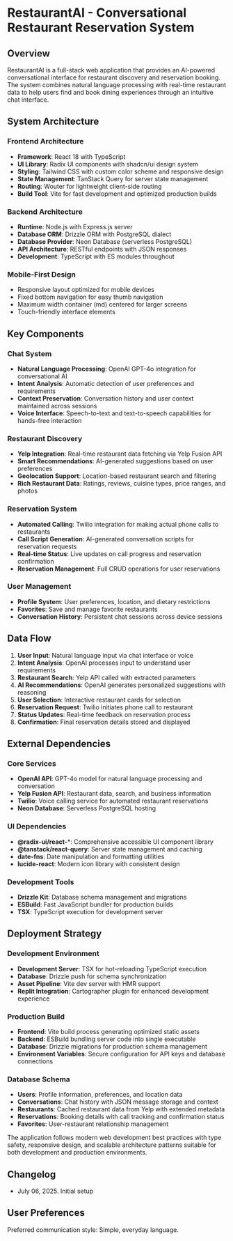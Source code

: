 # RestaurantAI - Conversational Restaurant Reservation System

## Overview

RestaurantAI is a full-stack web application that provides an AI-powered conversational interface for restaurant discovery and reservation booking. The system combines natural language processing with real-time restaurant data to help users find and book dining experiences through an intuitive chat interface.

## System Architecture

### Frontend Architecture
- **Framework**: React 18 with TypeScript
- **UI Library**: Radix UI components with shadcn/ui design system
- **Styling**: Tailwind CSS with custom color scheme and responsive design
- **State Management**: TanStack Query for server state management
- **Routing**: Wouter for lightweight client-side routing
- **Build Tool**: Vite for fast development and optimized production builds

### Backend Architecture
- **Runtime**: Node.js with Express.js server
- **Database ORM**: Drizzle ORM with PostgreSQL dialect
- **Database Provider**: Neon Database (serverless PostgreSQL)
- **API Architecture**: RESTful endpoints with JSON responses
- **Development**: TypeScript with ES modules throughout

### Mobile-First Design
- Responsive layout optimized for mobile devices
- Fixed bottom navigation for easy thumb navigation
- Maximum width container (md) centered for larger screens
- Touch-friendly interface elements

## Key Components

### Chat System
- **Natural Language Processing**: OpenAI GPT-4o integration for conversational AI
- **Intent Analysis**: Automatic detection of user preferences and requirements
- **Context Preservation**: Conversation history and user context maintained across sessions
- **Voice Interface**: Speech-to-text and text-to-speech capabilities for hands-free interaction

### Restaurant Discovery
- **Yelp Integration**: Real-time restaurant data fetching via Yelp Fusion API
- **Smart Recommendations**: AI-generated suggestions based on user preferences
- **Geolocation Support**: Location-based restaurant search and filtering
- **Rich Restaurant Data**: Ratings, reviews, cuisine types, price ranges, and photos

### Reservation System
- **Automated Calling**: Twilio integration for making actual phone calls to restaurants
- **Call Script Generation**: AI-generated conversation scripts for reservation requests
- **Real-time Status**: Live updates on call progress and reservation confirmation
- **Reservation Management**: Full CRUD operations for user reservations

### User Management
- **Profile System**: User preferences, location, and dietary restrictions
- **Favorites**: Save and manage favorite restaurants
- **Conversation History**: Persistent chat sessions across device sessions

## Data Flow

1. **User Input**: Natural language input via chat interface or voice
2. **Intent Analysis**: OpenAI processes input to understand user requirements
3. **Restaurant Search**: Yelp API called with extracted parameters
4. **AI Recommendations**: OpenAI generates personalized suggestions with reasoning
5. **User Selection**: Interactive restaurant cards for selection
6. **Reservation Request**: Twilio initiates phone call to restaurant
7. **Status Updates**: Real-time feedback on reservation process
8. **Confirmation**: Final reservation details stored and displayed

## External Dependencies

### Core Services
- **OpenAI API**: GPT-4o model for natural language processing and conversation
- **Yelp Fusion API**: Restaurant data, search, and business information
- **Twilio**: Voice calling service for automated restaurant reservations
- **Neon Database**: Serverless PostgreSQL hosting

### UI Dependencies
- **@radix-ui/react-***: Comprehensive accessible UI component library
- **@tanstack/react-query**: Server state management and caching
- **date-fns**: Date manipulation and formatting utilities
- **lucide-react**: Modern icon library with consistent design

### Development Tools
- **Drizzle Kit**: Database schema management and migrations
- **ESBuild**: Fast JavaScript bundler for production builds
- **TSX**: TypeScript execution for development server

## Deployment Strategy

### Development Environment
- **Development Server**: TSX for hot-reloading TypeScript execution
- **Database**: Drizzle push for schema synchronization
- **Asset Pipeline**: Vite dev server with HMR support
- **Replit Integration**: Cartographer plugin for enhanced development experience

### Production Build
- **Frontend**: Vite build process generating optimized static assets
- **Backend**: ESBuild bundling server code into single executable
- **Database**: Drizzle migrations for production schema management
- **Environment Variables**: Secure configuration for API keys and database connections

### Database Schema
- **Users**: Profile information, preferences, and location data
- **Conversations**: Chat history with JSON message storage and context
- **Restaurants**: Cached restaurant data from Yelp with extended metadata
- **Reservations**: Booking details with call tracking and confirmation status
- **Favorites**: User-restaurant relationship management

The application follows modern web development best practices with type safety, responsive design, and scalable architecture patterns suitable for both development and production environments.

## Changelog
- July 06, 2025. Initial setup

## User Preferences

Preferred communication style: Simple, everyday language.
